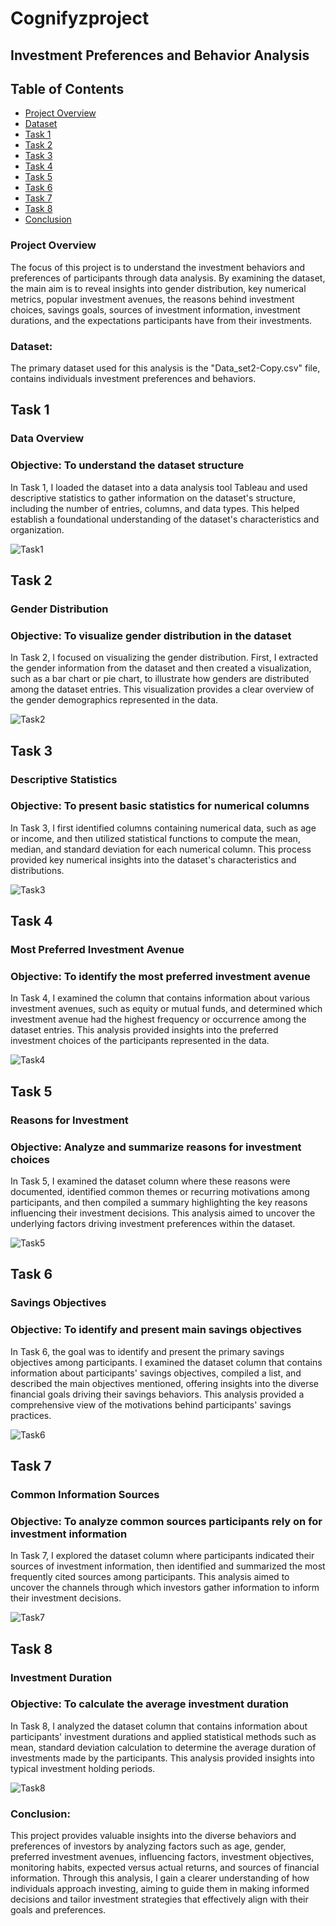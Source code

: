 # Cognifyzproject

## Investment Preferences and Behavior Analysis

## Table of Contents
- [Project Overview](#project-overview)
- [Dataset](#dataset)
- [Task 1](#task-1)
- [Task 2](#task-2)
- [Task 3](#task-3)
- [Task 4](#task-4)
- [Task 5](#task-5)
- [Task 6](#task-6)
- [Task 7](#task-7)
- [Task 8](#task-8)
- [Conclusion](#conclusion)

### Project Overview

The focus of this project is to understand the investment behaviors and preferences of participants through data analysis. By examining the dataset, the main aim is to reveal insights into gender distribution, key numerical metrics, popular investment avenues, the reasons behind investment choices, savings goals, sources of investment information, investment durations, and the expectations participants have from their investments.

### Dataset:
The primary dataset used for this analysis is the "Data_set2-Copy.csv" file, contains individuals investment preferences and behaviors.

## Task 1
### Data Overview
### Objective: To understand the dataset structure
In Task 1, I loaded the dataset into a data analysis tool Tableau and used descriptive statistics to gather information on the dataset's structure, including the number of entries, columns, and data types. This helped establish a foundational understanding of the dataset's characteristics and organization.

![Task1](https://github.com/user-attachments/assets/b216c957-6ea4-41c2-94e9-73abb86f81e9)

## Task 2
### Gender Distribution
### Objective: To visualize gender distribution in the dataset
In Task 2, I focused on visualizing the gender distribution. First, I extracted the gender information from the dataset and then created a visualization, such as a bar chart or pie chart, to illustrate how genders are distributed among the dataset entries. This visualization provides a clear overview of the gender demographics represented in the data.

![Task2](https://github.com/user-attachments/assets/17b5a1d8-4463-40bd-8717-88555117e759)

## Task 3
### Descriptive Statistics
### Objective: To present basic statistics for numerical columns 
In Task 3, I first identified columns containing numerical data, such as age or income, and then utilized statistical functions to compute the mean, median, and standard deviation for each numerical column. This process provided key numerical insights into the dataset's characteristics and distributions.

![Task3](https://github.com/user-attachments/assets/07d87796-18b8-4501-bf27-b514247418c5)

## Task 4 
### Most Preferred Investment Avenue
### Objective: To identify the most preferred investment avenue
In Task 4, I examined the column that contains information about various investment avenues, such as equity or mutual funds, and determined which investment avenue had the highest frequency or occurrence among the dataset entries. This analysis provided insights into the preferred investment choices of the participants represented in the data.

![Task4](https://github.com/user-attachments/assets/e26db9bf-242c-4d8c-8d7d-3478c9bfe4fd)

## Task 5 
### Reasons for Investment
### Objective: Analyze and summarize reasons for investment choices

In Task 5, I examined the dataset column where these reasons were documented, identified common themes or recurring motivations among participants, and then compiled a summary highlighting the key reasons influencing their investment decisions. This analysis aimed to uncover the underlying factors driving investment preferences within the dataset.

![Task5](https://github.com/user-attachments/assets/71d42936-0eab-4c33-adc0-123b7ac3455c)

## Task 6
### Savings Objectives
### Objective: To identify and present main savings objectives

In Task 6, the goal was to identify and present the primary savings objectives among participants. I examined the dataset column that contains information about participants' savings objectives, compiled a list, and described the main objectives mentioned, offering insights into the diverse financial goals driving their savings behaviors. This analysis provided a comprehensive view of the motivations behind participants' savings practices.

![Task6](https://github.com/user-attachments/assets/3e01ac8f-1afd-4f82-b68c-f18796567551)

## Task 7
### Common Information Sources
### Objective: To analyze common sources participants rely on for investment information

In Task 7, I explored the dataset column where participants indicated their sources of investment information, then identified and summarized the most frequently cited sources among participants. This analysis aimed to uncover the channels through which investors gather information to inform their investment decisions.

![Task7](https://github.com/user-attachments/assets/3a5b1d29-3dd0-4427-a7cb-6cbf1b478a36)

## Task 8
### Investment Duration
### Objective: To calculate the average investment duration

In Task 8, I analyzed the dataset column that contains information about participants' investment durations and applied statistical methods such as mean, standard deviation calculation to determine the average duration of investments made by the participants. This analysis provided insights into typical investment holding periods.

![Task8](https://github.com/user-attachments/assets/1487e050-b3b1-438d-9281-590ec4a5be6d)


### Conclusion:

This project provides valuable insights into the diverse behaviors and preferences of investors by analyzing factors such as age, gender, preferred investment avenues, influencing factors, investment objectives, monitoring habits, expected versus actual returns, and sources of financial information. Through this analysis, I gain a clearer understanding of how individuals approach investing, aiming to guide them in making informed decisions and tailor investment strategies that effectively align with their goals and preferences.






